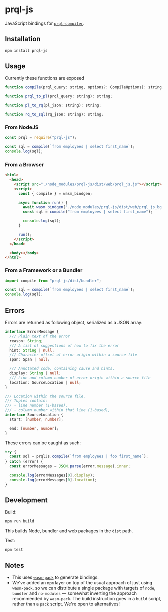 # prql-js

JavaScript bindings for [`prql-compiler`](https://github.com/prql/prql).

## Installation

```sh
npm install prql-js
```

## Usage

Currently these functions are exposed

```javascript
function compile(prql_query: string, options?: CompileOptions): string;

function prql_to_pl(prql_query: string): string;

function pl_to_rq(pl_json: string): string;

function rq_to_sql(rq_json: string): string;
```

### From NodeJS

```javascript
const prql = require("prql-js");

const sql = compile(`from employees | select first_name`);
console.log(sql);
```

### From a Browser

```html
<html>
  <head>
    <script src="./node_modules/prql-js/dist/web/prql_js.js"></script>
    <script>
      const { compile } = wasm_bindgen;

      async function run() {
        await wasm_bindgen("./node_modules/prql-js/dist/web/prql_js_bg.wasm");
        const sql = compile("from employees | select first_name");

        console.log(sql);
      }

      run();
    </script>
  </head>

  <body></body>
</html>
```

### From a Framework or a Bundler

```typescript
import compile from "prql-js/dist/bundler";

const sql = compile(`from employees | select first_name`);
console.log(sql);
```

## Errors

Errors are returned as following object, serialized as a JSON array:

```ts
interface ErrorMessage {
  /// Plain text of the error
  reason: String;
  /// A list of suggestions of how to fix the error
  hint: String | null;
  /// Character offset of error origin within a source file
  span: Span | null;

  /// Annotated code, containing cause and hints.
  display: String | null;
  /// Line and column number of error origin within a source file
  location: SourceLocation | null;
}

/// Location within the source file.
/// Tuples contain:
/// - line number (1-based),
/// - column number within that line (1-based),
interface SourceLocation {
  start: [number, number];

  end: [number, number];
}
```

These errors can be caught as such:

```javascript
try {
  const sql = prqlJs.compile(`from employees | foo first_name`);
} catch (error) {
  const errorMessages = JSON.parse(error.message).inner;

  console.log(errorMessages[0].display);
  console.log(errorMessages[0].location);
}
```

## Development

Build:

```sh
npm run build
```

This builds Node, bundler and web packages in the `dist` path.

Test:

```sh
npm test
```

## Notes

- This uses
  [`wasm-pack`](https://rustwasm.github.io/docs/wasm-pack/)
  to generate bindings.
- We've added an `npm` layer on top of the usual approach of just using
  `wasm-pack`, so we can distribute a single package with targets of `node`,
  `bundler` and `no-modules` — somewhat inverting the approach recommended by
  `wasm-pack`. The build instruction goes in a `build` script, rather than a
  `pack` script. We're open to alternatives!
